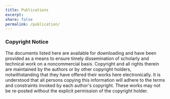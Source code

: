 ```yaml
---
title: Publications
excerpt:
share: false
permalink: /publication/
---
```




<script class="simple" src="https://bibbase.org/service/mendeley/4fc2b992-3ded-3388-870b-2ea6501878f9/group/e9ac4506-ce74-30a6-8331-0b442f17fc1e?jsonp=1"></script>
### Copyright Notice

The documents listed here are available for downloading and have been provided as a means to ensure timely dissemination of scholarly and technical work on a noncommercial basis. Copyright and all rights therein are maintained by the authors or by other copyright holders, notwithstanding that they have offered their works here electronically. It is understood that all persons copying this information will adhere to the terms and constraints invoked by each author's copyright. These works may not be re-posted without the explicit permission of the copyright holder.
